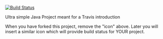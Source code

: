 [![Build Status](https://travis-ci.com/RasmusDH/Travis.svg?branch=master)](https://travis-ci.com/RasmusDH/Travis)

Ultra simple Java Project meant for a Travis introduction

When you have forked this project, remove the "icon" above. Later you will insert a similar icon which will provide build status for YOUR project.
